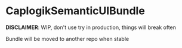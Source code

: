 CaplogikSemanticUIBundle
========================

**DISCLAIMER**: WIP, don't use try in production, things will break often

Bundle will be moved to another repo when stable

